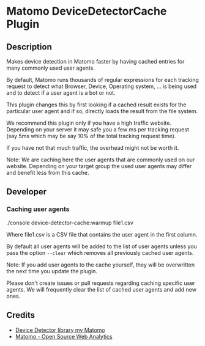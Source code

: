 # Matomo DeviceDetectorCache Plugin

## Description

Makes device detection in Matomo faster by having cached entries for many commonly used user agents.

By default, Matomo runs thousands of regular expressions for each tracking request to detect what Browser, Device, Operating system, ... is being used and to detect if a user agent is a bot or not.

This plugin changes this by first looking if a cached result exists for the particular user agent and if so, directly loads the result from the file system.

We recommend this plugin only if you have a high traffic website. Depending on your server it may safe you a few ms per tracking request (say 5ms which may be say 10% of the total tracking request time).

If you have not that much traffic, the overhead might not be worth it.

Note: We are caching here the user agents that are commonly used on our website. Depending on your target group the used user agents may differ and benefit less from this cache.

## Developer

### Caching user agents

./console device-detector-cache:warmup file1.csv

Where file1.csv is a CSV file that contains the user agent in the first column.

By default all user agents will be added to the list of user agents unless you pass the option `--clear` which removes
all previously cached user agents.

Note: If you add user agents to the cache yourself, they will be overwritten the next time you update the plugin.

Please don't create issues or pull requests regarding caching specific user agents. We will frequently clear the list of cached user agents and add new ones.

## Credits

* [Device Detector library my Matomo](https://github.com/matomo-org/device-detector/)
* [Matomo - Open Source Web Analytics](https://matomo.org)